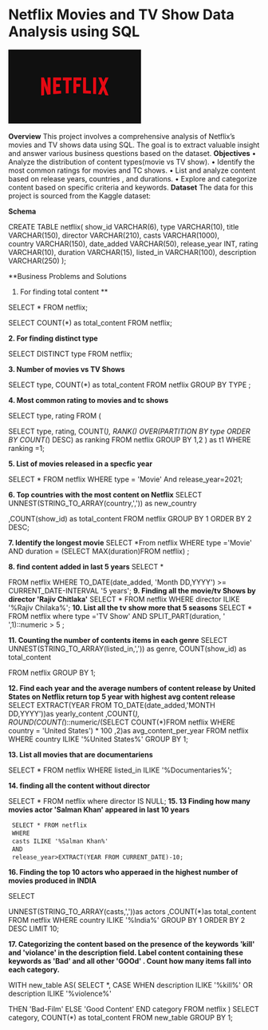 # Netflix Movies and TV Show Data Analysis using SQL
![Netflix Logo](https://github.com/Fraz-Rasheed/Netflix_sql-Project/blob/main/download.png)

**Overview**
This project involves a comprehensive analysis of Netflix’s movies and TV shows data using SQL. The goal is to extract valuable insight and answer various business questions based on the dataset.
**Objectives** 
•	Analyze the distribution of content types(movie vs TV show).
•	Identify the most common ratings for movies and TC shows.
•	List and analyze content based on release years, countries , and durations.
•	Explore and categorize content based on specific criteria and keywords.
**Dataset**
The data for this project is sourced from the Kaggle dataset:

         
**Schema**
 
CREATE TABLE netflix(
show_id VARCHAR(6),
type VARCHAR(10),
title VARCHAR(150),
director VARCHAR(210),
casts VARCHAR(1000),	
country VARCHAR(150),
date_added VARCHAR(50),
release_year INT,
rating	VARCHAR(10),
duration VARCHAR(15),
listed_in VARCHAR(100),
description VARCHAR(250)
);









**Business Problems and Solutions
1.	For finding total content **

 SELECT * FROM netflix;

SELECT 
    COUNT(*) as total_content 
FROM netflix;


**2.	For finding distinct type**

SELECT 
DISTINCT type
FROM netflix;



 
**3.	Number of movies vs TV Shows**
 

SELECT 
type, 
COUNT(*) as total_content
FROM netflix
GROUP BY TYPE ;


**4.	Most common rating to movies and tc shows**

SELECT 
type, 
rating
FROM
(

SELECT 
type, 
rating,
COUNT(*),
RANK() OVER(PARTITION BY type ORDER BY COUNT(*) DESC) as ranking
FROM netflix
GROUP BY 1,2
) as t1
WHERE ranking =1;
 
**5.	List of movies released in a specfic year**

SELECT * FROM netflix
WHERE type = 'Movie' And
release_year=2021;
 
**6.	Top countries with the most content on Netflix**
SELECT
UNNEST(STRING_TO_ARRAY(country,',')) as new_country

,COUNT(show_id) as total_content
FROM netflix 
GROUP BY 1
ORDER BY 2 DESC;
 
**7.	Identify the longest movie**
SELECT *From netflix
WHERE 
type ='Movie'
AND
duration = (SELECT MAX(duration)FROM netflix)
;

 
**8.	find content added in last 5 years**
 SELECT *

FROM netflix
WHERE 
TO_DATE(date_added, 'Month DD,YYYY') >= CURRENT_DATE-INTERVAL '5 years';
**9.	Finding all the movie/tv Shows by director 'Rajiv Chitlaka'**
 SELECT * FROM netflix
WHERE director ILIKE '%Rajiv Chilaka%';
**10.	List all the tv show more that 5 seasons**
SELECT *
FROM netflix
where
type ='TV Show'
AND
SPLIT_PART(duration, ' ',1)::numeric > 5 ;
 
**11.	Counting the number of contents items in each genre**
SELECT 
UNNEST(STRING_TO_ARRAY(listed_in,','))
as genre,
COUNT(show_id) as total_content

FROM netflix
GROUP BY 1;

 
**12.	Find each year and the average numbers of content release by United States on Netflix return top 5 year with highest avg content release**
SELECT 
EXTRACT(YEAR FROM TO_DATE(date_added,'MONTH DD,YYYY'))as yearly_content
,COUNT(*),
ROUND(COUNT(*)::numeric/(SELECT COUNT(*)FROM netflix WHERE country = 'United States') * 100 ,2)as avg_content_per_year
FROM netflix
WHERE country ILIKE '%United States%'
GROUP BY 1;
 
**13.	List all movies that are documentariens** 

SELECT * FROM netflix WHERE
listed_in ILIKE '%Documentaries%';



**14.	 finding all the content without director**
 
 SELECT * FROM netflix where
 director IS NULL;
**15.	13 Finding how many movies actor 'Salman Khan' appeared in last 10 years**

 	 SELECT * FROM netflix
	 WHERE 
	 casts ILIKE '%Salman Khan%'
	 AND
	 release_year>EXTRACT(YEAR FROM CURRENT_DATE)-10;
**16.	Finding the top 10 actors who apperaed in the highest number of movies produced in INDIA**
 

SELECT 

UNNEST(STRING_TO_ARRAY(casts,','))as actors
,COUNT(*)as total_content
FROM netflix
WHERE country ILIKE '%India%'
GROUP BY 1
ORDER BY 2 DESC
LIMIT 10;





**17.	Categorizing the content based on the presence of the keywords 'kill' and 'violance' 
in the description field. Label content containing these keywords as 'Bad' and all other 
'GOOd' . Count how many items fall into each category.**

WITH new_table
AS(
SELECT *,
CASE
WHEN
 description ILIKE '%kill%'
 OR
 description ILIKE '%violence%'

THEN 'Bad-Film'
ELSE 'Good Content'
END category
FROM netflix
)
SELECT
category,
COUNT(*) as total_content
FROM new_table
GROUP BY 1;
 
